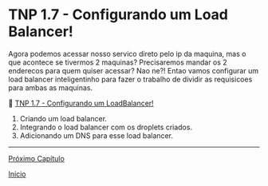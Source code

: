 # TNP 1.7 - Configurando um Load Balancer!

Agora podemos acessar nosso servico direto pelo ip da maquina, mas o que acontece se tivermos 2 maquinas? Precisaremos mandar os 2 enderecos para quem quiser acessar? Nao ne?! Entao vamos configurar um load balancer inteligentinho para fazer o trabalho de dividir as requisicoes para ambas as maquinas.

🎥 [TNP 1.7 - Configurando um LoadBalancer!](https://www.terraform.io/docs/provisioners/index.html)

1. Criando um load balancer.
1. Integrando o load balancer com os droplets criados.
1. Adicionando um DNS para esse load balancer.

---

[Próximo Capítulo](/modulos/modulo_01/tnp_08.md)

[Início](/README.md)

